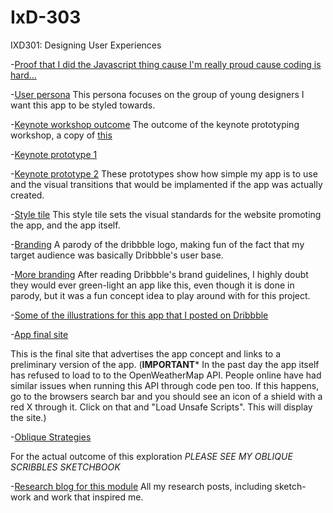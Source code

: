 # IxD-303
IXD301: Designing User Experiences

-[Proof that I did the Javascript thing cause I'm really proud cause coding is hard...](https://twitter.com/HannahLizSharp/status/829087025404006403)

-[User persona](http://hannahsharpblog.tumblr.com/post/160408188116/drizzzle-user-profile-while-talking-about-my-app)
This persona focuses on the group of young designers I want this app to be styled towards.

-[Keynote workshop outcome](https://www.dropbox.com/s/a5h80rfk6kjm7qo/TacoPrototype.m4v?dl=0)
The outcome of the keynote prototyping workshop, a copy of [this](https://capptivate.co/2014/11/23/goji/)

-[Keynote prototype 1](https://www.dropbox.com/s/54qdiptqlfen7hl/Drizzzle1.m4v?dl=0)

-[Keynote prototype 2](https://www.dropbox.com/s/iozp4h3raadqpgl/DrizzzlePrototype2.m4v?dl=0)
These prototypes show how simple my app is to use and the visual transitions that would be implamented if the app was actually created.

-[Style tile](http://hannahsharpblog.tumblr.com/post/160412020396/weather-app-style-tile-this-style-tile-shows-the)
This style tile sets the visual standards for the website promoting the app, and the app itself.

-[Branding](https://Hannah02.github.io/IxD-303/Branding.png) 
A parody of the dribbble logo, making fun of the fact that my target audience was basically Dribbble's user base.

-[More branding](https://Hannah02.github.io/IxD-303/Branding2.png)
After reading Dribbble's brand guidelines, I highly doubt they would ever green-light an app like this, even though it is done in parody, but it was a fun concept idea to play around with for this project.

-[Some of the illustrations for this app that I posted on Dribbble](https://dribbble.com/HannahLizSharp/projects/494585-Weather-App)

-[App final site](https://Hannah02.github.io/IxD-303/DrizzzleSite/index.html)

This is the final site that advertises the app concept and links to a preliminary version of the app.
(******IMPORTANT******* In the past day the app itself has refused to load to to the OpenWeatherMap API. People online have had similar issues when running this API through code pen too. If this happens, go to the browsers search bar and you should see an icon of a shield with a red X through it. Click on that and "Load Unsafe Scripts". This will display the site.)

-[Oblique Strategies](https://Hannah02.github.io/IxD-303/ObliqueStrat/index.html)

For the actual outcome of this exploration *PLEASE SEE MY OBLIQUE SCRIBBLES SKETCHBOOK*

-[Research blog for this module](http://hannahsharpblog.tumblr.com/search/ixd303)
All my research posts, including sketch-work and work that inspired me.
